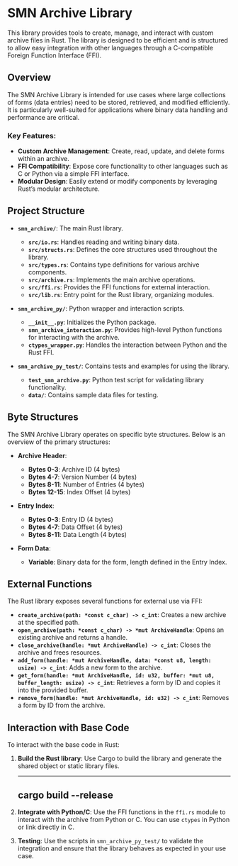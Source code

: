 # SMN Archive Library

This library provides tools to create, manage, and interact with custom archive files in Rust. The library is designed to be efficient and is structured to allow easy integration with other languages through a C-compatible Foreign Function Interface (FFI).

## Overview

The SMN Archive Library is intended for use cases where large collections of forms (data entries) need to be stored, retrieved, and modified efficiently. It is particularly well-suited for applications where binary data handling and performance are critical.

### Key Features:
- **Custom Archive Management**: Create, read, update, and delete forms within an archive.
- **FFI Compatibility**: Expose core functionality to other languages such as C or Python via a simple FFI interface.
- **Modular Design**: Easily extend or modify components by leveraging Rust’s modular architecture.

## Project Structure
- **`smn_archive/`**: The main Rust library.
  - **`src/io.rs`**: Handles reading and writing binary data.
  - **`src/structs.rs`**: Defines the core structures used throughout the library.
  - **`src/types.rs`**: Contains type definitions for various archive components.
  - **`src/archive.rs`**: Implements the main archive operations.
  - **`src/ffi.rs`**: Provides the FFI functions for external interaction.
  - **`src/lib.rs`**: Entry point for the Rust library, organizing modules.
  
- **`smn_archive_py/`**: Python wrapper and interaction scripts.
  - **`__init__.py`**: Initializes the Python package.
  - **`smn_archive_interaction.py`**: Provides high-level Python functions for interacting with the archive.
  - **`ctypes_wrapper.py`**: Handles the interaction between Python and the Rust FFI.

- **`smn_archive_py_test/`**: Contains tests and examples for using the library.
  - **`test_smn_archive.py`**: Python test script for validating library functionality.
  - **`data/`**: Contains sample data files for testing.

## Byte Structures

The SMN Archive Library operates on specific byte structures. Below is an overview of the primary structures:

- **Archive Header**:
  - **Bytes 0-3**: Archive ID (4 bytes)
  - **Bytes 4-7**: Version Number (4 bytes)
  - **Bytes 8-11**: Number of Entries (4 bytes)
  - **Bytes 12-15**: Index Offset (4 bytes)

- **Entry Index**:
  - **Bytes 0-3**: Entry ID (4 bytes)
  - **Bytes 4-7**: Data Offset (4 bytes)
  - **Bytes 8-11**: Data Length (4 bytes)

- **Form Data**:
  - **Variable**: Binary data for the form, length defined in the Entry Index.

## External Functions

The Rust library exposes several functions for external use via FFI:

- **`create_archive(path: *const c_char) -> c_int`**: Creates a new archive at the specified path.
- **`open_archive(path: *const c_char) -> *mut ArchiveHandle`**: Opens an existing archive and returns a handle.
- **`close_archive(handle: *mut ArchiveHandle) -> c_int`**: Closes the archive and frees resources.
- **`add_form(handle: *mut ArchiveHandle, data: *const u8, length: usize) -> c_int`**: Adds a new form to the archive.
- **`get_form(handle: *mut ArchiveHandle, id: u32, buffer: *mut u8, buffer_length: usize) -> c_int`**: Retrieves a form by ID and copies it into the provided buffer.
- **`remove_form(handle: *mut ArchiveHandle, id: u32) -> c_int`**: Removes a form by ID from the archive.

## Interaction with Base Code

To interact with the base code in Rust:

1. **Build the Rust library**: Use Cargo to build the library and generate the shared object or static library files.

   ------
   cargo build --release
   ------

2. **Integrate with Python/C**: Use the FFI functions in the `ffi.rs` module to interact with the archive from Python or C. You can use `ctypes` in Python or link directly in C.

3. **Testing**: Use the scripts in `smn_archive_py_test/` to validate the integration and ensure that the library behaves as expected in your use case.
